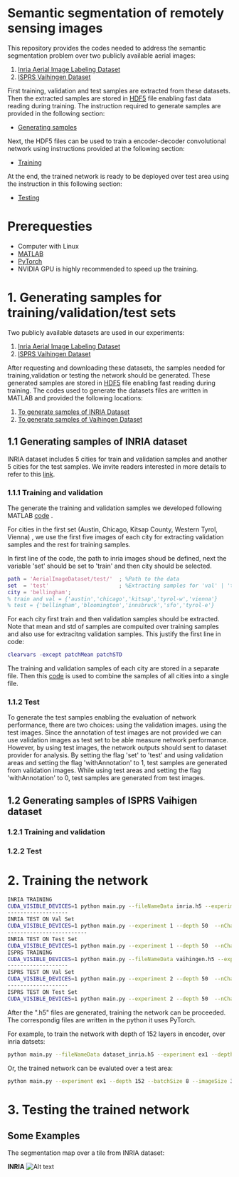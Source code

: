 # Semantic segmentation of remotely sensing images
This repository provides the codes needed to address the semantic segmentation problem over two publicly available aerial images:

1. [Inria Aerial Image Labeling Dataset](https://project.inria.fr/aerialimagelabeling/)
2. [ISPRS Vaihingen Dataset](http://www2.isprs.org/commissions/comm3/wg4/2d-sem-label-vaihingen.html)

First training, validation and test samples are extracted from these datasets. Then the extracted samples are stored in [HDF5](https://en.wikipedia.org/wiki/Hierarchical_Data_Format) file enabling fast data reading during training. The instruction required to generate samples are provided in the following section:
- [Generating samples](#1-generating-samples-for-training/validation/test-sets)

Next, the HDF5 files can be used to train a encoder-decoder convolutional network using instructions provided at the following section:
- [Training](#2-training-the-network)

At the end, the trained network is ready to be deployed over test area using the instruction in this following section:
- [Testing](#3-testing-the-trained-network)

# Prerequesties
- Computer with Linux
- [MATLAB](https://www.mathworks.com/)
- [PyTorch](https://pytorch.org/)
- NVIDIA GPU is highly recommended to speed up the training.

# 1. Generating samples for training/validation/test sets
Two publicly available datasets are used in our experiments:

1. [Inria Aerial Image Labeling Dataset](https://project.inria.fr/aerialimagelabeling/)
2. [ISPRS Vaihingen Dataset](http://www2.isprs.org/commissions/comm3/wg4/2d-sem-label-vaihingen.html)

After requesting and downloading these datasets, the samples needed for training,validation or testing the network should be generated. These generated samples are stored in [HDF5](https://en.wikipedia.org/wiki/Hierarchical_Data_Format) file enabling fast reading during training.
The codes used to generate the datasets files are written in MATLAB and provided the following locations:
1. [To generate samples of INRIA Dataset](https://github.com/sinaghassemi/semanticSegmentation/blob/master/generatingSmples/GeneratingDataset_INRIA.m)
2. [To generate samples of Vaihingen Dataset](https://github.com/sinaghassemi/semanticSegmentation/blob/master/generatingSmples/GeneratingDataset_ISPRS.m)

## 1.1 Generating samples of INRIA dataset
INRIA dataset includes 5 cities for train and validation samples and another 5 cities for the test samples.
We invite readers interested in more details to refer to this [link](https://project.inria.fr/aerialimagelabeling/contest/).



### 1.1.1 Training and validation
The generate the training and validation samples we developed following MATLAB [code](https://github.com/sinaghassemi/semanticSegmentation/blob/master/generatingSmples/GeneratingDataset_INRIA.m) .

For cities in the first set (Austin, Chicago, Kitsap County, Western Tyrol, Vienna) , we use the first five images of each city for extracting validation samples and the rest for training samples.

In first line of the code, the path to inria images shoud be defined, next the variable 'set' should be set to 'train' and then city should be selected. 

```matlab
path = 'AerialImageDataset/test/'  ; %Path to the data 
set  = 'test'                      ; %Extracting samples for 'val' | 'train' | 'test' set 
city = 'bellingham';                                           
% train and val = {'austin','chicago','kitsap','tyrol-w','vienna'}
% test = {'bellingham','bloomington','innsbruck','sfo','tyrol-e'}
```
For each city first train and then validation samples should be extracted.
Note that mean and std of samples are compuited over training samples and also use for extracitng validation samples.
This justify the first line in code:
```matlab
clearvars -except patchMean patchSTD
```
The training and validation samples of each city are stored in a separate file.
Then this [code](https://github.com/sinaghassemi/semanticSegmentation/blob/master/generatingSmples/combiningCitiesToADataset_inria.m)  is used to combine the samples of all cities into a single file.

### 1.1.2 Test

To generate the test samples enabling the evaluation of network performance, there are two choices: using the validation images. using the test images.
Since the annotation of test images are not provided we can use validation images as test set to be able measure network performance. However, by using test images, the network outputs should sent to dataset provider for analysis.
By setting the flag 'set' to 'test' and using validation areas and setting the flag 'withAnnotation' to 1, test samples are generated from validation images.
While using test areas and setting the flag 'withAnnotation' to 0, test samples are generated from test images.

## 1.2 Generating samples of ISPRS Vaihigen dataset

### 1.2.1 Training and validation


### 1.2.2 Test


# 2. Training the network
```bash
INRIA TRAINING
CUDA_VISIBLE_DEVICES=1 python main.py --fileNameData inria.h5 --experiment 1 --depth 50 --imageSize 360 --patchSize 256 --nChannelsIn 3 --nChannelsOut 2 --dataset inria
-------------------
INRIA TEST ON Val Set
CUDA_VISIBLE_DEVICES=1 python main.py --experiment 1 --depth 50  --nChannelsIn 3 --nChannelsOut 2 --dataset inria --testModule ex1_bestNet_valF1.pt --set val  --batchSize 4
-------------------------
INRIA TEST ON Test Set
CUDA_VISIBLE_DEVICES=1 python main.py --experiment 1 --depth 50  --nChannelsIn 3 --nChannelsOut 2 --dataset inria --testModule ex1_bestNet_valF1.pt --set test --batchSize 4
ISPRS TRAINING
CUDA_VISIBLE_DEVICES=1 python main.py --fileNameData vaihingen.h5 --experiment 2 --depth 50 --imageSize 364 --patchSize 256 --nChannelsIn 4 --nChannelsOut 6 --dataset isprs
-------------------
ISPRS TEST ON Val Set
CUDA_VISIBLE_DEVICES=1 python main.py --experiment 2 --depth 50  --nChannelsIn 4 --nChannelsOut 6 --dataset isprs --testModule ex2_bestNet_valF1.pt --set val --batchSize 4
-------------------
ISPRS TEST ON Test Set
CUDA_VISIBLE_DEVICES=1 python main.py --experiment 2 --depth 50  --nChannelsIn 4 --nChannelsOut 6 --dataset isprs --testModule ex2_bestNet_valF1.pt --set test  --batchSize 4

```



After the ".h5" files are generated, training the network can be proceeded. The correspondig files are written in the python it uses PyTorch.

For example, to train the network with depth of 152 layers in encoder, over inria datsets:

```bash
python main.py --fileNameData dataset_inria.h5 --experiment ex1 --depth 152 --batchSize 16 --imageSize 360 --patchSize 256 --nChannelsIn 3 --nChannelsOut 2 --dataset inria  
```
Or, the trained network can be evaluted over a test area:
```bash
python main.py --experiment ex1 --depth 152 --batchSize 8 --imageSize 360 --patchSize 256 --nChannelsIn 3 --nChannelsOut 2 --dataset inria --testModule nets/trainedNetwork.pt --set test
```


# 3. Testing the trained network


## Some Examples

The segmentation map over a tile from INRIA dataset:

**INRIA**
![Alt text](images/prediction_allClasses_isprs_vaihingen11.tif)





